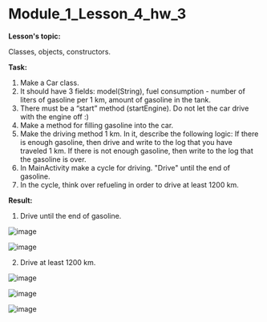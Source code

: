 # Module_1_Lesson_4_hw_3
**Lesson's topic:**

Classes, objects, constructors.

**Task:**

1. Make a Car class.
2. It should have 3 fields: model(String), fuel consumption - number of liters of gasoline per 1 km, amount of gasoline in the tank.
3. There must be a “start” method (startEngine). Do not let the car drive with the engine off :)
4. Make a method for filling gasoline into the car.
5. Make the driving method 1 km. In it, describe the following logic: If there is enough gasoline, then drive and write to the log that you have traveled 1 km. If there is not enough gasoline, then write to the log that the gasoline is over.
6. In MainActivity make a cycle for driving. "Drive" until the end of gasoline.
7. In the cycle, think over refueling in order to drive at least 1200 km.

**Result:**

1. Drive until the end of gasoline.
   
![image](https://github.com/vdcast/Module_1_Lesson_4_hw_3/assets/108469609/afef183b-0be7-48e3-8df8-74b29453d7ea)

![image](https://github.com/vdcast/Module_1_Lesson_4_hw_3/assets/108469609/2954626a-a896-4124-b30a-94ba78b941b1)

2. Drive at least 1200 km.
   
![image](https://github.com/vdcast/Module_1_Lesson_4_hw_3/assets/108469609/8719a1dd-883e-4bf1-b7fa-8873a99354c2)

![image](https://github.com/vdcast/Module_1_Lesson_4_hw_3/assets/108469609/0f5dce0e-ca75-4437-9702-d98f2f965e5c)

![image](https://github.com/vdcast/Module_1_Lesson_4_hw_3/assets/108469609/62f8b1f7-113b-458a-bcdc-d88d0baceabb)
